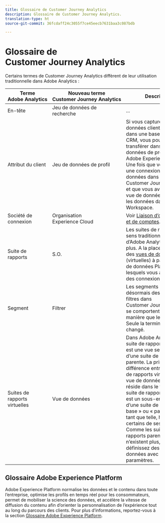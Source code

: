 ```yaml
---
title: Glossaire de Customer Journey Analytics
description: Glossaire de Customer Journey Analytics.
translation-type: ht
source-git-commit: 36fcdaff24c3055f7ce45eecb7631baa3c087bdb

---
```



# Glossaire de Customer Journey Analytics

Certains termes de Customer Journey Analytics diffèrent de leur utilisation traditionnelle dans Adobe Analytics :

| Terme Adobe Analytics | Nouveau terme Customer Journey Analytics | Description |
|---|---|---|
| En-tête | Jeu de données de recherche | ... |
| Attribut du client | Jeu de données de profil | Si vous capturez les données clients d’entreprise dans une base de données CRM, vous pouvez les transférer dans un jeu de données de profil dans Adobe Experience Platform. Une fois que vous avez créé une connexion à ce jeu de données dans Customer Journey Analytics et que vous avez créé une vue de données, exploitez les données dans Workspace. |
| Société de connexion | Organisation Experience Cloud | Voir [Liaison d’organisations et de comptes](https://docs.adobe.com/content/help/fr-FR/core-services/interface/manage-users-and-products/organizations.translate.html#topic_C31CB834F109465A82ED57FF0563B3F1). |
| Suite de rapports | S.O. | Les suites de rapports au sens traditionnel d’Adobe Analytics n’existent plus. A la place, vous créez des [vues de données](/help/data-views/create-dataview.md) (virtuelles) à partir des jeux de données Platform vers lesquels vous avez établi des connexions. |
| Segment | Filtrer | Les segments sont désormais des filtres. Les filtres dans Customer Journey Analytics se comportent de la même manière que les segments. Seule la terminologie a changé. |
| Suites de rapports virtuelles | Vue de données | Dans Adobe Analytics, une suite de rapports virtuelle est une vue segmentée d’une suite de rapports parente. La principale différence entre une suite de rapports virtuelle et une vue de données dans CJA réside dans le fait que la suite de rapports virtuelle est un sous-ensemble d’une suite de rapports « de base » ou « parente » et, en tant que telle, hérite de certains de ses paramètres. Comme les suites de rapports parents/de base n’existent plus, vous définissez des vues de données avec leurs propres paramètres. |

## Glossaire Adobe Experience Platform

Adobe Experience Platform normalise les données et le contenu dans toute l’entreprise, optimise les profils en temps réel pour les consommateurs, permet de mobiliser la science des données, et accélère la vitesse de diffusion du contenu afin d’orienter la personnalisation de l’expérience tout au long du parcours des clients.
Pour plus d’informations, reportez-vous à la section [Glossaire Adobe Experience Platform](https://docs.adobe.com/content/help/fr-FR/experience-platform/landing/glossary.translate.html).
